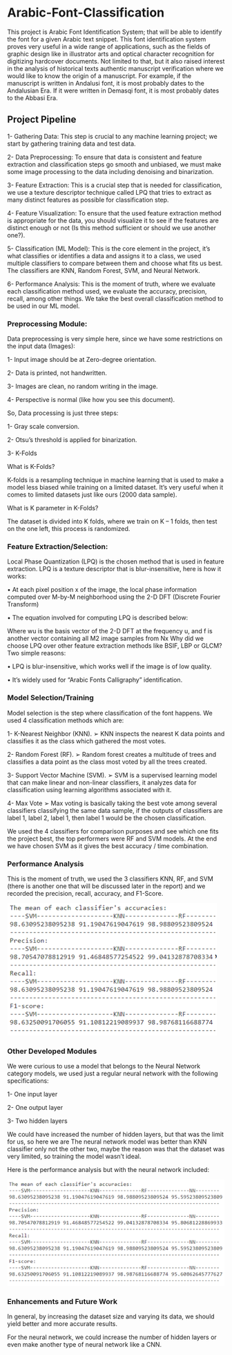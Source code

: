 # Arabic-Font-Classification

This project is Arabic Font Identification System; that will be able to identify the font for a given Arabic text snippet. This font identification system proves very useful in a wide range of applications, such as the fields of graphic design like in illustrator arts and optical character recognition for digitizing hardcover documents. Not limited to that, but it also raised interest in the analysis of historical texts authentic manuscript verification where we would like to know the origin of a manuscript. For example, if the manuscript is written in Andalusi font, it is most probably dates to the Andalusian Era. If it were written in Demasqi font, it is most probably dates to the Abbasi Era.


## Project Pipeline
1- Gathering Data: This step is crucial to any machine learning project; we start by
gathering training data and test data.

2- Data Preprocessing: To ensure that data is consistent and feature extraction and
classification steps go smooth and unbiased, we must make some image processing to the
data including denoising and binarization.

3- Feature Extraction: This is a crucial step that is needed for classification, we use a
texture descriptor technique called LPQ that tries to extract as many distinct features as
possible for classification step.

4- Feature Visualization: To ensure that the used feature extraction method is
appropriate for the data, you should visualize it to see if the features are distinct enough
or not (Is this method sufficient or should we use another one?).

5- Classification (ML Model): This is the core element in the project, it’s what
classifies or identifies a data and assigns it to a class, we used multiple classifiers to
compare between them and choose what fits us best. The classifiers are KNN, Random
Forest, SVM, and Neural Network.

6- Performance Analysis: This is the moment of truth, where we evaluate each
classification method used, we evaluate the accuracy, precision, recall, among other
things. We take the best overall classification method to be used in our ML model.
    
 
### Preprocessing Module:
Data preprocessing is very simple here, since we have some restrictions on the input data (Images):

  1- Input image should be at Zero-degree orientation.
  
  2- Data is printed, not handwritten.
  
  3- Images are clean, no random writing in the image.
  
  4- Perspective is normal (like how you see this document).
  
  
So, Data processing is just three steps:

  1- Gray scale conversion.
  
  2- Otsu’s threshold is applied for binarization.
  
  3- K-Folds
  
What is K-Folds?

  K-folds is a resampling technique in machine learning that is used to make a
  model less biased while training on a limited dataset. It’s very useful when it
  comes to limited datasets just like ours (2000 data sample).
  
What is K parameter in K-Folds?

  The dataset is divided into K folds, where we train on K – 1 folds, then test on the
  one left, this process is randomized.
  
      
### Feature Extraction/Selection:
Local Phase Quantization (LPQ) is the chosen method that is used in feature extraction. LPQ is a texture descriptor that is blur-insensitive, here is how it works:

  • At each pixel position x of the image, the local phase information computed over
    M-by-M neighborhood using the 2-D DFT (Discrete Fourier Transform)
    
  • The equation involved for computing LPQ is described below:
  
Where wu is the basis vector of the 2-D DFT at the frequency u, and f is another vector containing all M2 image samples from Nx
Why did we choose LPQ over other feature extraction methods like BSIF, LBP or GLCM?
Two simple reasons:

  • LPQ is blur-insensitive, which works well if the image is of low quality.
  
  • It’s widely used for “Arabic Fonts Calligraphy” identification.
  
 
 
### Model Selection/Training
Model selection is the step where classification of the font happens. We used 4 classification methods which are:

  1- K-Nearest Neighbor (KNN).
    ➢ KNN inspects the nearest K data points and classifies it as the class which
  gathered the most votes.
  
  2- Random Forest (RF).
    ➢ Random forest creates a multitude of trees and classifies a data point as the class
    most voted by all the trees created.
    
  3- Support Vector Machine (SVM).
    ➢ SVM is a supervised learning model that can make linear and non-linear
    classifiers, it analyzes data for classification using learning algorithms associated
    with it.
    
  4- Max Vote
    ➢ Max voting is basically taking the best vote among several classifiers classifying
    the same data sample, if the outputs of classifiers are label 1, label 2, label 1, then
    label 1 would be the chosen classification.
    
We used the 4 classifiers for comparison purposes and see which one fits the project best, the top performers were RF and SVM models.
At the end we have chosen SVM as it gives the best accuracy / time combination.



### Performance Analysis
This is the moment of truth, we used the 3 classifiers KNN, RF, and SVM
(there is another one that will be discussed later in the report) and we
recorded the precision, recall, accuracy, and F1-Score.

![alt text](imgs/noNN.png)

### Other Developed Modules
We were curious to use a model that belongs to the Neural Network category models, we used just a regular neural network with the following
specifications:

  1- One input layer
  
  2- One output layer
  
  3- Two hidden layers
  
We could have increased the number of hidden layers, but that was the limit for us, so here we are
The neural network model was better than KNN classifier only not the other two, maybe the reason was that the dataset was very limited, so training the model wasn’t ideal.


Here is the performance analysis but with the neural network included:

![alt text](imgs/withNN.png)

### Enhancements and Future Work
In general, by increasing the dataset size and varying its data, we should
yield better and more accurate results.

For the neural network, we could increase the number of hidden layers or
even make another type of neural network like a CNN.

